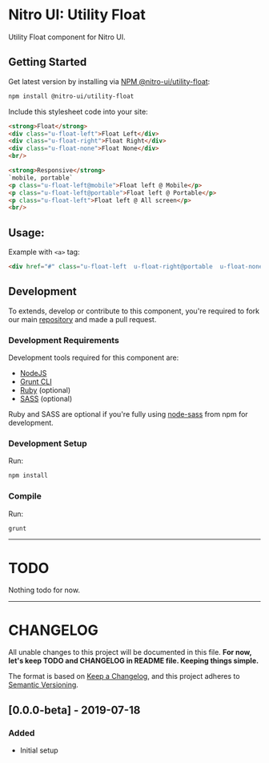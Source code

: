 # Nitro UI: Utility Float

Utility Float component for Nitro UI.

## Getting Started

Get latest version by installing via [NPM @nitro-ui/utility-float](https://www.npmjs.com/package/@nitro-ui/utility-float):

```sh
npm install @nitro-ui/utility-float
```

Include this stylesheet code into your site:


```html
<strong>Float</strong>
<div class="u-float-left">Float Left</div>
<div class="u-float-right">Float Right</div>
<div class="u-float-none">Float None</div>
<br/>

<strong>Responsive</strong>
`mobile, portable`
<p class="u-float-left@mobile">Float left @ Mobile</p>
<p class="u-float-left@portable">Float left @ Portable</p>
<p class="u-float-left">Float left @ All screen</p>
<br/>
```

## Usage:

Example with `<a>` tag:

```html
<div href="#" class="u-float-left  u-float-right@portable  u-float-none@mobile">Float Left Primary, Float Right @ Portable, Float None @ Mobile</div>
```

## Development

To extends, develop or contribute to this component, you're required to fork our main [repository](https://github.com/icarasia-engineering/nitro-ui) and made a pull request.

### Development Requirements

Development tools required for this component are:

- [NodeJS](https://nodejs.org/en/)
- [Grunt CLI](https://gruntjs.com)
- [Ruby](https://www.ruby-lang.org/en/) (optional)
- [SASS](https://sass-lang.com) (optional)

Ruby and SASS are optional if you're fully using [node-sass](https://github.com/sass/node-sass) from npm for development.

### Development Setup

Run:

```sh
npm install
```

### Compile

Run:

```sh
grunt
```
---

# TODO

Nothing todo for now.

---

# CHANGELOG

All unable changes to this project will be documented in this file. **For now, let's keep TODO and CHANGELOG in README file. Keeping things simple.**

The format is based on [Keep a Changelog](https://keepachangelog.com/en/1.0.0/),
and this project adheres to [Semantic Versioning](https://semver.org/spec/v2.0.0.html).

## [0.0.0-beta] - 2019-07-18
### Added
- Initial setup
